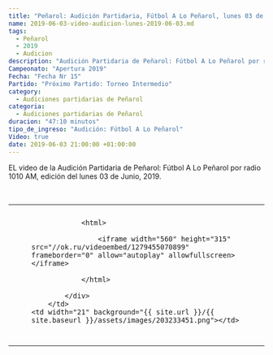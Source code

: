 ```yaml
---
title: "Peñarol: Audición Partidaria, Fútbol A Lo Peñarol, lunes 03 de Junio, 2019-06-03"
name: 2019-06-03-video-audicion-lunes-2019-06-03.md
tags:
  - Peñarol
  - 2019
  - Audicion
description: "Audición Partidaria de Peñarol: Fútbol A Lo Peñarol por radio 1010 AM, edición del lunes 03 de Junio 2019"
Campeonato: "Apertura 2019"
Fecha: "Fecha Nr 15"
Partido: "Próximo Partido: Torneo Intermedio"
category:
  - Audiciones partidarias de Peñarol
categoria:
  - Audiciones partidarias de Peñarol
duracion: "47:10 minutos"
tipo_de_ingreso: "Audición: Fútbol A Lo Peñarol"
Video: true
date: 2019-06-03 21:00:00 +01:00:00
---
```

<!--- image1: https://i.imgur.com/t9jAOsM.jpg
Campeonato: <span>{{ page.Campeonato }}</span><br>
Fecha: <span>{{ page.Fecha }}</span><br>
Encuentro: <span>{{ page.Partido }}</span><br>-->

EL video de la Audición Partidaria de Peñarol: Fútbol A Lo Peñarol por radio 1010 AM, edición del lunes 03 de Junio, 2019.

<br>

<center>
<table>
<tbody>
  <tr>
		<td height="13" width="21" background="{{ site.url }}/{{ site.baseurl }}/assets/images/12421152032.png"></td>
		<td height="13" background="{{ site.url }}/{{ site.baseurl }}/assets/images/55452124552.png"></td>
		<td height="13" width="21" background="{{ site.url }}/{{ site.baseurl }}/assets/images/45454787.png"></td>
  </tr>
  <tr>
		<td width="21" background="{{ site.url }}/{{ site.baseurl }}/assets/images/21210212120.png"></td>
		<td>
			<div id="media">

				<html>

					<iframe width="560" height="315" src="//ok.ru/videoembed/1279455070899" frameborder="0" allow="autoplay" allowfullscreen></iframe>

				</html>

			</div>
		</td>
    <td width="21" background="{{ site.url }}/{{ site.baseurl }}/assets/images/203233451.png"></td>
  </tr>

  <tr>
    <td height="17" width="21" background="{{ site.url }}/{{ site.baseurl }}/assets/images/23121542.png"></td>
    <td height="17" background="{{ site.url }}/{{ site.baseurl }}/assets/images/12345456.png"></td>
    <td height="25" width="21" background="{{ site.url }}/{{ site.baseurl }}/assets/images/2656564.png"></td>
  </tr>
</tbody>
</table>
</center>
